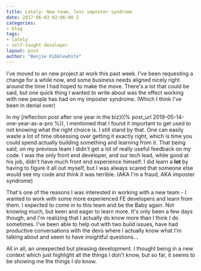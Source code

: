 ```yaml
---
title: Lately: New team, less imposter syndrome
date: 2017-06-03 02:06:00 Z
categories:
- blog
tags:
- lately
- self-taught developer
layout: post
author: "Benjie Kibblewhite"
---
```

I've moved to an new project at work this past week. I've been requesting a change for a while now, and some business needs aligned nicely right around the time I had hoped to make the move. There's a lot that could be said, but one quick thing I wanted to write about was the effect working with new people has had on my imposter syndrome. (Which I think I've been in denial over)

In my [reflection post after one year in the biz]({% post_url 2019-05-14-one-year-as-a-pro %}), I mentioned that I found it important to get used to not knowing what the right choice is. I still stand by that. One can easily waste a lot of time obsessing over getting it exactly right, which is time you could spend actually building something and learning from it. That being said, on my previous team I didn't get a lot of really useful feedback on my code. I was the only front end developer, and our tech lead, while good at his job, didn't have much front end experience himself. I did learn a **lot** by having to figure it all out myself, but I was always scared that someone else would see my code and think it was terrible. (AKA I'm a fraud, AKA imposter syndrome) 

That's one of the reasons I was interested in working with a new team - I wanted to work with some more experienced FE developers and learn from them. I expected to come in to this team and be the Baby again. Not knowing much, but keen and eager to learn more. It's only been a few days though, and I'm realizing that I actually do know more than I think I do sometimes. I've been able to help out with two build issues, have had productive conversations with the devs where I actually know what I'm talking about and seem to have insightful questions... 

All in all, an unexpected but pleasing development. I thought being in a new context which just highlight all the things I don't know, but so far, it seems to be showing me the things I *do* know. 
